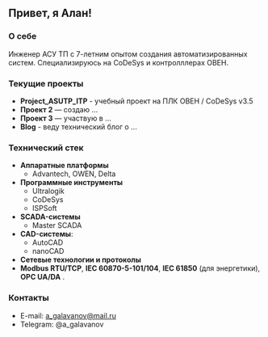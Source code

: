 ## Привет, я Алан!

### О себе
Инженер АСУ ТП с 7-летним опытом создания автоматизированных систем. 
Специализируюсь на CoDeSys и контролллерах ОВЕН.

### Текущие проекты
- **Project_ASUTP_ITP** - учебный проект на ПЛК ОВЕН / CoDeSys v3.5
- **Проект 2** — создаю ...
- **Проект 3** — участвую в ...
- **Blog** - веду технический блог о ...

### Технический стек
- **Аппаратные платформы**
    - Advantech, OWEN, Delta
- **Программные инструменты**
    - Ultralogik
    - CoDeSys
    - ISPSoft
- **SCADA-системы**
    - Master SCADA
- **CAD-системы**:
    - AutoCAD
    - nanoCAD
- **Сетевые технологии и протоколы**  
- **Modbus RTU/TCP**, **IEC 60870-5-101/104**, **IEC 61850** (для энергетики), **OPC UA/DA** .  


### Контакты
- E-mail: a_galavanov@mail.ru
- Telegram: @a_galavanov
